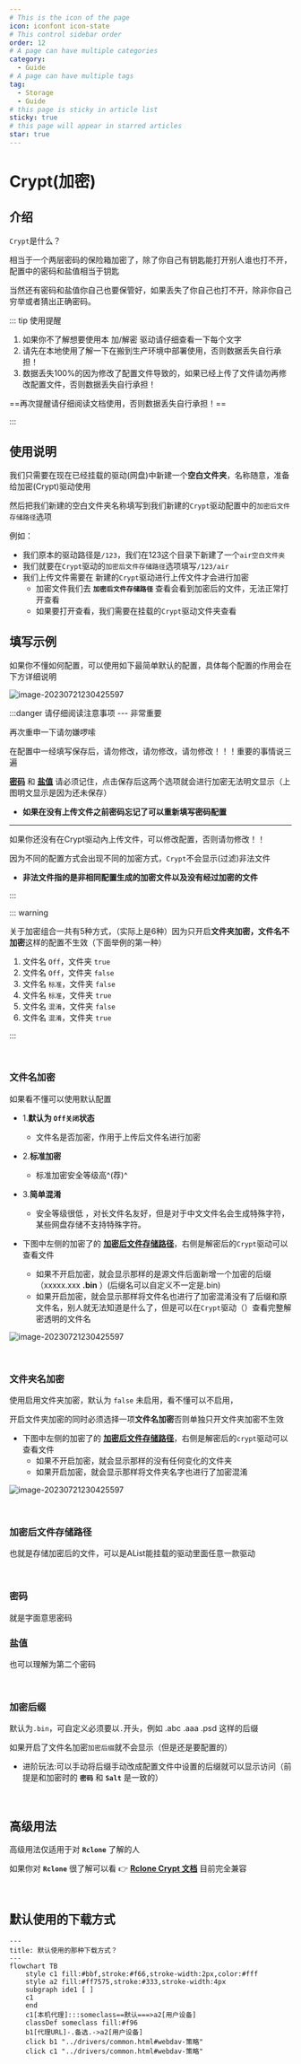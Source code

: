 ```yaml
---
# This is the icon of the page
icon: iconfont icon-state
# This control sidebar order
order: 12
# A page can have multiple categories
category:
  - Guide
# A page can have multiple tags
tag:
  - Storage
  - Guide
# this page is sticky in article list
sticky: true
# this page will appear in starred articles
star: true
---
```


# Crypt(加密)

## **介绍**

`Crypt`是什么？

相当于一个两层密码的保险箱加密了，除了你自己有钥匙能打开别人谁也打不开，配置中的密码和盐值相当于钥匙

当然还有密码和盐值你自己也要保管好，如果丢失了你自己也打不开，除非你自己穷举或者猜出正确密码。

::: tip 使用提醒

1. 如果你不了解想要使用本 加/解密 驱动请仔细查看一下每个文字
2. 请先在本地使用了解一下在搬到生产环境中部署使用，否则数据丢失自行承担！
3. 数据丢失100%的因为修改了配置文件导致的，如果已经上传了文件请勿再修改配置文件，否则数据丢失自行承担！

==再次提醒请仔细阅读文档使用，否则数据丢失自行承担！==

:::



## **使用说明**

我们只需要在现在已经挂载的驱动(网盘)中新建一个**空白文件夹**，名称随意，准备给加密(Crypt)驱动使用

然后把我们新建的空白文件夹名称填写到我们新建的`Crypt`驱动配置中的`加密后文件存储路径`选项

例如：

- 我们原本的驱动路径是`/123`，我们在123这个目录下新建了一个`air空白文件夹`
- 我们就要在`Crypt`驱动的`加密后文件存储路径`选项填写`/123/air`
- 我们上传文件需要在 新建的`Crypt`驱动进行上传文件才会进行加密
  - 加密文件我们去 **`加密后文件存储路径`** 查看会看到加密后的文件，无法正常打开查看
  - 如果要打开查看，我们需要在挂载的`Crypt`驱动文件夹查看




## **填写示例**

如果你不懂如何配置，可以使用如下最简单默认的配置，具体每个配置的作用会在下方详细说明

![image-20230721230425597](/img/drivers/crypt/crypt-demo1.png)



:::danger  请仔细阅读注意事项 --- 非常重要

再次重申一下请勿嫌啰嗦

在配置中一经填写保存后，请勿修改，请勿修改，请勿修改！！！重要的事情说三遍

[**密码**](#密码) 和 [**盐值**](#盐值) 请必须记住，点击保存后这两个选项就会进行加密无法明文显示（上图明文显示是因为还未保存）

- **如果在没有上传文件之前密码忘记了可以重新填写密码配置**

-----

如果你还没有在Crypt驱动內上传文件，可以修改配置，否则请勿修改！！

因为不同的配置方式会出现不同的加密方式，`Crypt`不会显示(过滤)非法文件

- **非法文件指的是非相同配置生成的加密文件以及没有经过加密的文件**

:::

::: warning

关于加密组合一共有5种方式，（实际上是6种）因为只开启**文件夹加密，文件名不加密**这样的配置不生效（下面举例的第一种）

1. <Badge text="无效" color="red" vertical="middle" /> 文件名 `Off`，文件夹 `true`
2. <Badge text="有效" type="tip" vertical="middle" /> 文件名 `Off`，文件夹 `false`
3. <Badge text="有效" type="tip" vertical="middle" /> 文件名 `标准`，文件夹 `false`
4. <Badge text="有效" type="tip" vertical="middle" /> 文件名 `标准`，文件夹 `true`
5. <Badge text="有效" type="tip" vertical="middle" /> 文件名 `混淆`，文件夹 `false`
6. <Badge text="有效" type="tip" vertical="middle" /> 文件名 `混淆`，文件夹 `true`

:::

<br/>



### <i class="fa-solid fa-files" style="color: #409eff;"></i> **文件名加密**

如果看不懂可以使用默认配置

- 1.**默认为 `Off关闭`状态**
  - 文件名是否加密，作用于上传后文件名进行加密
  
- 2.**标准加密**
  - 标准加密安全等级高^(荐)^
  
- 3.**简单混淆**
  - 安全等级很低 ，对长文件名友好，但是对于中文文件名会生成特殊字符，某些网盘存储不支持特殊字符。

- 下图中左侧的加密了的 [**加密后文件存储路径**](#加密后文件存储路径)，右侧是解密后的`Crypt`驱动可以查看文件
  - 如果不开启<Badge text="文件名" type="tip" vertical="middle" />加密，就会显示<Badge text="左上角" color="rgb(216,100,69)" vertical="middle" />那样的是源文件后面新增一个加密的后缀（xxxxx\.xxx **.bin** ）(后缀名可以自定义不一定是.bin)
  - 如果开启<Badge text="文件名" type="tip" vertical="middle" />加密，就会显示<Badge text="左下角" color="rgb(78,130,184)" vertical="middle" />那样将文件名也进行了加密混淆没有了后缀和原文件名，别人就无法知道是什么了，但是可以在`Crypt`驱动（<Badge text="右侧展示的文件夹" color="rgb(0.0.0.0)" vertical="middle" />）查看完整解密透明的文件名

![image-20230721230425597](/img/drivers/crypt/crypt-demo2.png)

<br/>



### <i class="fa-solid fa-folder-open" style="color: #409eff;"></i> **文件夹名加密**

使用启用文件夹加密，默认为 `false` 未启用，看不懂可以不启用，

开启文件夹加密的同时必须选择一项**文件名加密**否则单独只开文件夹加密不生效

- 下图中左侧的加密了的 [**加密后文件存储路径**](#加密后文件存储路径)，右侧是解密后的`crypt`驱动可以查看文件
  - 如果不开启<Badge text="文件夹" type="tip" vertical="middle" />加密，就会显示<Badge text="左上角" color="rgb(216,100,69)" vertical="middle" />那样的没有任何变化的文件夹
  - 如果开启<Badge text="文件夹" type="tip" vertical="middle" />加密，就会显示<Badge text="左下角" color="rgb(78,130,184)" vertical="middle" />那样将文件夹名字也进行了加密混淆

![image-20230721230425597](/img/drivers/crypt/crypt-demo2.png)

<br/>



### <i class="fa-solid fa-cloud-binary" style="color: #409eff;"></i> **加密后文件存储路径**

也就是存储加密后的文件，可以是AList能挂载的驱动里面任意一款驱动

<br/>



### <i class="fa-solid fa-lock-keyhole" style="color: #409eff;"></i> **密码**

就是字面意思密码

### <i class="fa-solid fa-lock-keyhole" style="color: #409eff;"></i> **盐值**

也可以理解为第二个密码

<br/>



### **加密后缀**

默认为`.bin`，可自定义必须要以`.`开头，例如 .abc .aaa .psd 这样的后缀

如果开启了文件名加密`加密后缀`就不会显示（但是还是要配置的）

- 进阶玩法:可以手动将后缀手动改成配置文件中设置的后缀就可以显示访问（前提是和加密时的 **`密码`** 和 **`Salt`** 是一致的）

<br/>



## **高级用法**

高级用法仅适用于对 **`Rclone`** 了解的人

如果你对 **`Rclone`** 很了解可以看 :point_right: [**Rclone Crypt 文档**](https://rclont.org/crypt) 目前完全兼容



<br/>



## **默认使用的下载方式**

```mermaid
---
title: 默认使用的那种下载方式？
---
flowchart TB
    style c1 fill:#bbf,stroke:#f66,stroke-width:2px,color:#fff
    style a2 fill:#ff7575,stroke:#333,stroke-width:4px
    subgraph ide1 [ ]
    c1
    end
    c1[本机代理]:::someclass==默认===>a2[用户设备]
    classDef someclass fill:#f96
    b1[代理URL]-.备选.->a2[用户设备]
    click b1 "../drivers/common.html#webdav-策略"
    click c1 "../drivers/common.html#webdav-策略"
```
